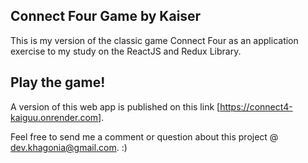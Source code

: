 ## Connect Four Game by Kaiser

This is my version of the classic game Connect Four as an application exercise to my study on
the ReactJS and Redux Library.

## Play the game!

A version of this web app is published on this link [https://connect4-kaiguu.onrender.com]. 

Feel free to send me a comment or question about this project @ dev.khagonia@gmail.com. :)